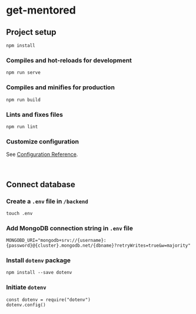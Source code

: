 # get-mentored

## Project setup
```
npm install
```

### Compiles and hot-reloads for development
```
npm run serve
```

### Compiles and minifies for production
```
npm run build
```

### Lints and fixes files
```
npm run lint
```
### Customize configuration
See [Configuration Reference](https://cli.vuejs.org/config/).

<br/>

## Connect database  

### Create a `.env` file in `/backend`
```
touch .env
```

### Add MongoDB connection string in `.env` file
```
MONGOBD_URI="mongodb+srv://{username}:{password}@{cluster}.mongodb.net/{dbname}?retryWrites=true&w=majority"
```

### Install `dotenv` package
```
npm install --save dotenv
```

### Initiate `dotenv`
```
const dotenv = require("dotenv")
dotenv.config()
```


